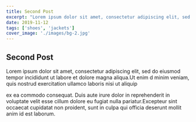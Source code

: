 ```yaml
---
title: Second Post
excerpt: "Lorem ipsum dolor sit amet, consectetur adipiscing elit, sed do eiusmod tempor incididunt ut labore et dolore magna aliqua."
date: 2019-11-12
tags: ['shoes', 'jackets']
cover_image: './images/bg-2.jpg'
---
```


## Second Post

Lorem ipsum dolor sit amet, consectetur adipiscing elit, sed do eiusmod tempor incididunt ut labore et dolore magna aliqua.Ut enim d minim veniam, quis nostrud exercitation ullamco laboris nisi ut aliquip

ex ea commodo consequat. Duis aute irure dolor in reprehenderit in voluptate velit esse cillum dolore eu fugiat nulla pariatur.Excepteur sint occaecat cupidatat non proident, sunt in culpa qui officia deserunt mollit anim id est laborum.
